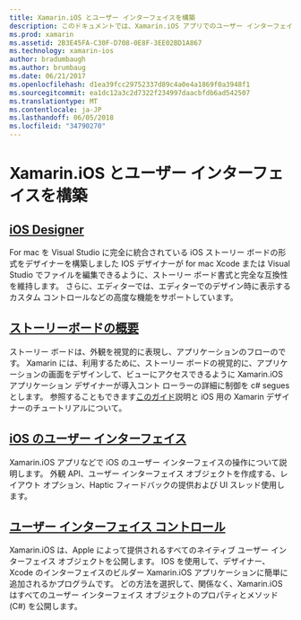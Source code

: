 ```yaml
---
title: Xamarin.iOS とユーザー インターフェイスを構築
description: このドキュメントでは、Xamarin.iOS アプリでのユーザー インターフェイスを構築する方法について説明します。 インターフェイス制御、iOS デザイナー、ストーリー ボード、一般的な iOS インターフェイスの概念、および iOS のユーザーに関するガイドへのリンクを提供します。
ms.prod: xamarin
ms.assetid: 2B3E45FA-C30F-D708-0E8F-3EE02BD1A867
ms.technology: xamarin-ios
author: bradumbaugh
ms.author: brumbaug
ms.date: 06/21/2017
ms.openlocfilehash: d1ea39fcc29752337d89c4a0e4a1869f0a3948f1
ms.sourcegitcommit: ea1dc12a3c2d7322f234997daacbfdb6ad542507
ms.translationtype: MT
ms.contentlocale: ja-JP
ms.lasthandoff: 06/05/2018
ms.locfileid: "34790270"
---
```

# <a name="building-user-interfaces-with-xamarinios"></a>Xamarin.iOS とユーザー インターフェイスを構築

## <a name="ios-designeriosuser-interfacedesignerindexmd"></a>[iOS Designer](~/ios/user-interface/designer/index.md)

For mac を Visual Studio に完全に統合されている iOS ストーリー ボードの形式をデザイナーを構築しました IOS デザイナーが for mac Xcode または Visual Studio でファイルを編集できるように、ストーリー ボード書式と完全な互換性を維持します。 さらに、エディターでは、エディターでのデザイン時に表示するカスタム コントロールなどの高度な機能をサポートしています。

## <a name="introduction-to-storyboardsiosuser-interfacestoryboardsindexmd"></a>[ストーリーボードの概要](~/ios/user-interface/storyboards/index.md)

ストーリー ボードは、外観を視覚的に表現し、アプリケーションのフローのです。 Xamarin には、利用するために、ストーリー ボードの視覚的に、アプリケーションの画面をデザインして、ビューにアクセスできるように Xamarin.iOS アプリケーション デザイナーが導入コント ローラーの詳細に制御を c# segues とします。 参照することもできます[このガイド](~/ios/user-interface/designer/introduction.md)説明と iOS 用の Xamarin デザイナーのチュートリアルについて。

## <a name="user-interface-in-iosiosuser-interfaceios-uiindexmd"></a>[iOS のユーザー インターフェイス](~/ios/user-interface/ios-ui/index.md)

Xamarin.iOS アプリなどで iOS のユーザー インターフェイスの操作について説明します。 外観 API、ユーザー インターフェイス オブジェクトを作成する、レイアウト オプション、Haptic フィードバックの提供および UI スレッド使用します。

## <a name="user-interface-controlsiosuser-interfacecontrolsindexmd"></a>[ユーザー インターフェイス コントロール](~/ios/user-interface/controls/index.md)

Xamarin.iOS は、Apple によって提供されるすべてのネイティブ ユーザー インターフェイス オブジェクトを公開します。 IOS を使用して、デザイナー、Xcode のインターフェイスのビルダー Xamarin.iOS アプリケーションに簡単に追加されるかプログラムです。 どの方法を選択して、関係なく、Xamarin.iOS はすべてのユーザー インターフェイス オブジェクトのプロパティとメソッド (C#) を公開します。
